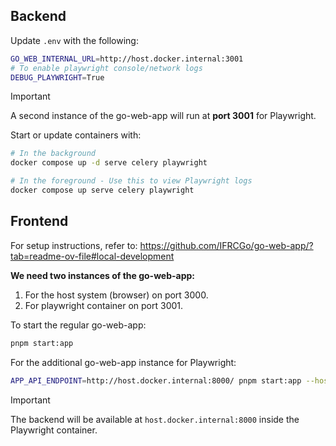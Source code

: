 ## Backend

Update `.env` with the following:
```bash
GO_WEB_INTERNAL_URL=http://host.docker.internal:3001
# To enable playwright console/network logs
DEBUG_PLAYWRIGHT=True
```
> [!IMPORTANT]
> A second instance of the go-web-app will run at **port 3001** for Playwright.

Start or update containers with:
```bash
# In the background
docker compose up -d serve celery playwright

# In the foreground - Use this to view Playwright logs
docker compose up serve celery playwright
```

## Frontend

For setup instructions, refer to: https://github.com/IFRCGo/go-web-app/?tab=readme-ov-file#local-development

**We need two instances of the go-web-app:**
1. For the host system (browser) on port 3000.
2. For playwright container on port 3001.

To start the regular go-web-app:
```bash
pnpm start:app
```

For the additional go-web-app instance for Playwright:
```bash
APP_API_ENDPOINT=http://host.docker.internal:8000/ pnpm start:app --host --port 3001
```
> [!IMPORTANT]
> The backend will be available at `host.docker.internal:8000` inside the Playwright container.
